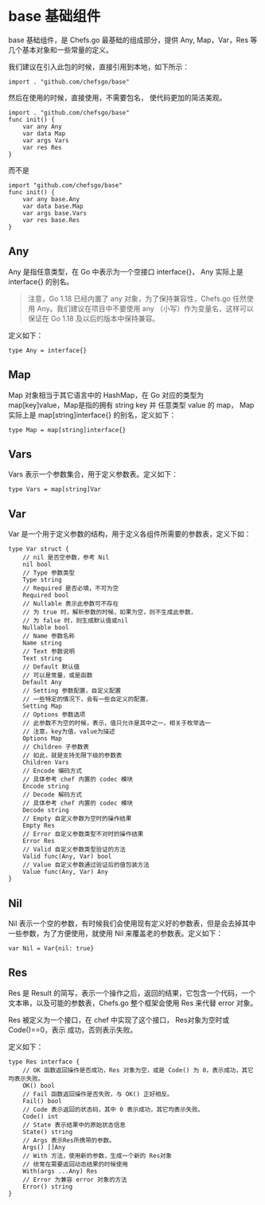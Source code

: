 # base 基础组件


base 基础组件，是 Chefs.go 最基础的组成部分，提供 Any, Map，Var，Res 等几个基本对象和一些常量的定义。

我们建议在引入此包的时候，直接引用到本地，如下所示：

```golang
import . "github.com/chefsgo/base"
```

然后在使用的时候，直接使用，不需要包名， 使代码更加的简洁美观。


```golang
import . "github.com/chefsgo/base"
func init() {
    var any Any
    var data Map
    var args Vars
    var res Res
}
```

而不是 


```golang
import "github.com/chefsgo/base"
func init() {
    var any base.Any
    var data base.Map
    var args base.Vars
    var res base.Res
}
```

## Any

Any 是指任意类型，在 Go 中表示为一个空接口 interface{}， Any 实际上是 interface{} 的别名。


> 注意，Go 1.18 已经内置了 any 对象，为了保持兼容性，Chefs.go 任然使用 Any。我们建议在项目中不要使用 any （小写）作为变量名，这样可以保证在 Go 1.18 及以后的版本中保持兼容。

定义如下：

```golang
type Any = interface{}
```

## Map

Map 对象相当于其它语言中的 HashMap，在 Go 对应的类型为 map[key]value，Map是指的拥有 string key 并 任意类型 value 的 map， Map 实际上是 map[string]interface{} 的别名，定义如下：

```golang
type Map = map[string]interface{}
```


## Vars

Vars 表示一个参数集合，用于定义参数表。定义如下：


```golang
type Vars = map[string]Var
```

## Var

Var 是一个用于定义参数的结构，用于定义各组件所需要的参数表，定义下如：

```golang
type Var struct {
	// nil 是否空参数，参考 Nil
	nil bool
	// Type 参数类型
	Type string
	// Required 是否必填，不可为空
	Required bool
	// Nullable 表示此参数可不存在
	// 为 true 时，解析参数的时候，如果为空，则不生成此参数，
	// 为 false 时，则生成默认值或nil
	Nullable bool
	// Name 参数名称
	Name string
	// Text 参数说明
	Text string
	// Default 默认值
	// 可以是常量，或是函数
	Default Any
	// Setting 参数配置，自定义配置
	// 一些特定的情况下，会有一些自定义的配置，
	Setting Map
	// Options 参数选项
	// 此参数不为空的时候，表示，值只允许是其中之一，相关于枚举选一
	// 注意，key为值，value为描述
	Options Map
	// Children 子参数表
	// 如此，就是支持无限下级的参数表
	Children Vars
	// Encode 编码方式
	// 具体参考 chef 内置的 codec 模块
	Encode string
	// Decode 解码方式
	// 具体参考 chef 内置的 codec 模块
	Decode string
	// Empty 自定义参数为空时的操作结果
	Empty Res
	// Error 自定义参数类型不对时的操作结果
	Error Res
	// Valid 自定义参数类型验证的方法
	Valid func(Any, Var) bool
	// Value 自定义参数通过验证后的值包装方法
	Value func(Any, Var) Any
}
```


## Nil

Nil 表示一个空的参数，有时候我们会使用现有定义好的参数表，但是会去掉其中一些参数，为了方便使用，就使用 Nil 来覆盖老的参数表。定义如下：

```golang
var Nil = Var{nil: true}
```

## Res

Res 是 Result 的简写，表示一个操作之后，返回的结果，它包含一个代码，一个文本串，以及可能的参数表，Chefs.go 整个框架会使用 Res 来代替 error 对象。

Res 被定义为一个接口，在 chef 中实现了这个接口， Res对象为空时或Code()==0，表示 成功，否则表示失败。

定义如下：

```golang
type Res interface {
	// OK 函数返回操作是否成功，Res 对象为空，或是 Code() 为 0，表示成功，其它均表示失败。
	OK() bool
	// Fail 函数返回操作是否失败，与 OK() 正好相反。
	Fail() bool
	// Code 表示返回的状态码，其中 0 表示成功，其它均表示失败。
	Code() int
	// State 表示结果中的原始状态信息
	State() string
	// Args 表示Res所携带的参数。
	Args() []Any
	// With 方法，使用新的参数，生成一个新的 Res对象
	// 统常在需要返回动态结果的时候使用
	With(args ...Any) Res
	// Error 为兼容 error 对象的方法
	Error() string
}
```


